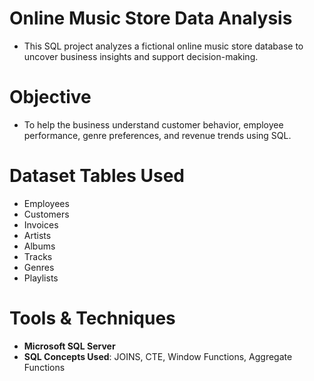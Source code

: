 # Online Music Store Data Analysis
  - This SQL project analyzes a fictional online music store database to uncover business insights and support decision-making.

# Objective
  - To help the business understand customer behavior, employee performance, genre preferences, and revenue trends using SQL.

# Dataset Tables Used
  - Employees
  - Customers
  - Invoices
  - Artists
  - Albums
  - Tracks
  - Genres
  - Playlists

# Tools & Techniques
  - **Microsoft SQL Server**
  - **SQL Concepts Used**: JOINS, CTE, Window Functions, Aggregate Functions
